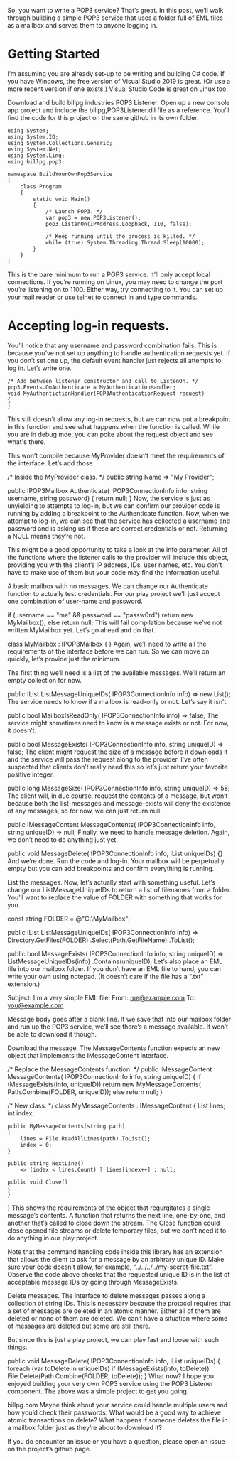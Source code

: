 So, you want to write a POP3 service? That’s great. In this post, we’ll walk through building a simple POP3 service that uses a folder full of EML files 
as a mailbox and serves them to anyone logging in.

# Getting Started
I’m assuming you are already set-up to be writing and building C# code. If you have Windows, the free version of Visual Studio 2019 is great.
(Or use a more recent version if one exists.) Visual Studio Code is great on Linux too.

Download and build billpg industries POP3 Listener. Open up a new console app project and include the billpg,POP3Listener.dll file as a reference.
You’ll find the code for this project on the same github in its own folder.

```
using System;
using System.IO;
using System.Collections.Generic;
using System.Net;
using System.Linq;
using billpg.pop3;

namespace BuildYourOwnPop3Service
{
    class Program
    {
        static void Main()
        {
            /* Launch POP3. */
            var pop3 = new POP3Listener();
            pop3.ListenOn(IPAddress.Loopback, 110, false);

            /* Keep running until the process is killed. */
            while (true) System.Threading.Thread.Sleep(10000);
        }
    }
}
```
This is the bare minimum to run a POP3 service. It’ll only accept local connections. If you’re running on Linux, you may need to change the
port you’re listening on to 1100. Either way, try connecting to it. You can set up your mail reader or use telnet to connect in and type commands.

# Accepting log-in requests.
You’ll notice that any username and password combination fails. This is because you’ve not set up anything to handle authentication requests yet.
If you don’t set one up, the default event handler just rejects all attempts to log in. Let’s write one.

```
/* Add between listener constructor and call to ListenOn. */
pop3.Events.OnAuthenticate = MyAuthenticationHandler;
void MyAuthentictionHandler(POP3AuthenticationRequest request)
{
}
```

This still doesn't allow any log-in requests, but we can now put a breakpoint in this function and see what happens when the function is called.
While you are in debug mde, you can poke about the request object and see what's there.



This won’t compile because MyProvider doesn’t meet the requirements of the interface. Let’s add those.

/* Inside the MyProvider class. */
public string Name => "My Provider";

public IPOP3Mailbox Authenticate(
    IPOP3ConnectionInfo info, 
    string username, 
    string password)
{
    return null;
}
Now, the service is just as unyielding to attempts to log-in, but we can confirm our provider code is running by adding a breakpoint to the Authenticate function. Now, when we attempt to log-in, we can see that the service has collected a username and password and is asking us if these are correct credentials or not. Returning a NULL means they’re not.

This might be a good opportunity to take a look at the info parameter. All of the functions where the listener calls to the provider will include this object, providing you with the client’s IP address, IDs, user names, etc. You don’t have to make use of them but your code may find the information useful.

A basic mailbox with no messages.
We can change our Authenticate function to actually test credentials. For our play project we’ll just accept one combination of user-name and password.

if (username == "me" && password == "passw0rd")
    return new MyMailbox();
else
    return null;
This will fail compilation because we’ve not written MyMailbox yet. Let’s go ahead and do that.

class MyMailbox : IPOP3Mailbox
{
}
Again, we’ll need to write all the requirements of the interface before we can run. So we can move on quickly, let’s provide just the minimum.

The first thing we’ll need is a list of the available messages. We’ll return an empty collection for now.

public IList<string> ListMessageUniqueIDs(
    IPOP3ConnectionInfo info)
    => new List<string>();
The service needs to know if a mailbox is read-only or not. Let’s say it isn’t.

public bool MailboxIsReadOnly(
    IPOP3ConnectionInfo info)
    => false;
The service might sometimes need to know is a message exists or not. For now, it doesn’t.

public bool MessageExists(
    IPOP3ConnectionInfo info,
    string uniqueID)
    => false;
The client might request the size of a message before it downloads it and the service will pass the request along to the provider. I’ve often suspected that clients don’t really need this so let’s just return your favorite positive integer.

public long MessageSize(
   IPOP3ConnectionInfo info, 
   string uniqueID)
   => 58;
The client will, in due course, request the contents of a message, but won’t because both the list-messages and message-exists will deny the existence of any messages, so for now, we can just return null.

public IMessageContent MessageContents(
    IPOP3ConnectionInfo info, 
    string uniqueID)
    => null;
Finally, we need to handle message deletion. Again, we don’t need to do anything just yet.

public void MessageDelete(
    IPOP3ConnectionInfo info, 
    IList<string> uniqueIDs)
{}
And we’re done. Run the code and log-in. Your mailbox will be perpetually empty but you can add breakpoints and confirm everything is running.

List the messages.
Now, let’s actually start with something useful. Let’s change our ListMessageUniqueIDs to return a list of filenames from a folder. You’ll want to replace the value of FOLDER with something that works for you.

const string FOLDER = @"C:\MyMailbox\";

public IList<string> ListMessageUniqueIDs(
    IPOP3ConnectionInfo info)
    => Directory.GetFiles(FOLDER)
           .Select(Path.GetFileName)
           .ToList();

public bool MessageExists(
    IPOP3ConnectionInfo info, 
    string uniqueID)
    => ListMessageUniqueIDs(info)
           .Contains(uniqueID);
Let’s also place an EML file into our mailbox folder. If you don’t have an EML file to hand, you can write your own using notepad. (It doesn’t care if the file has a “.txt” extension.)

Subject: I'm a very simple EML file.
From: me@example.com
To: you@example.com

Message body goes after a blank line.
If we save that into our mailbox folder and run up the POP3 service, we’ll see there’s a message available. It won’t be able to download it though.

Download the message,
The MessageContents function expects an new object that implements the IMessageContent interface.

/* Replace the MessageContents function. */
public IMessageContent MessageContents(
    IPOP3ConnectionInfo info, 
    string uniqueID)
{
    if (MessageExists(info, uniqueID))
        return new MyMessageContents(
                       Path.Combine(FOLDER, uniqueID));
    else
        return null;
}

/* New class. */
class MyMessageContents : IMessageContent
{
    List<string> lines;
    int index;

    public MyMessageContents(string path)
    {
        lines = File.ReadAllLines(path).ToList();
        index = 0;
    }

    public string NextLine()
        => (index < lines.Count) ? lines[index++] : null;

    public void Close()
    {
    }
}
This shows the requirements of the object that regurgitates a single message’s contents. A function that returns the next line, one-by-one, and another that’s called to close down the stream. The Close function could close opened file streams or delete temporary files, but we don’t need it to do anything in our play project.

Note that the command handling code inside this library has an extension that allows the client to ask for a message by an arbitrary unique ID. Make sure your code doesn’t allow, for example, “../../../../my-secret-file.txt”. Observe the code above checks that the requested unique ID is in the list of acceptable message IDs by going through MessageExists.

Delete messages.
The interface to delete messages passes along a collection of string IDs. This is necessary because the protocol requires that a set of messages are deleted in an atomic manner. Either all of them are deleted or none of them are deleted. We can’t have a situation where some of messages are deleted but some are still there.

But since this is just a play project, we can play fast and loose with such things.

public void MessageDelete(
     IPOP3ConnectionInfo info, 
     IList<string> uniqueIDs)
{
    foreach (var toDelete in uniqueIDs)
        if (MessageExists(info, toDelete))
            File.Delete(Path.Combine(FOLDER, toDelete));
}
What now?
I hope you enjoyed building your very own POP3 service using the POP3 Listener component. The above was a simple project to get you going.

billpg.com
Maybe think about your service could handle multiple users and how you’d check their passwords. What would be a good way to achieve atomic transactions on delete? What happens if someone deletes the file in a mailbox folder just as they’re about to download it?

If you do encounter an issue or you have a question, please open an issue on the project’s github page.
